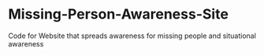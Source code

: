 # Missing-Person-Awareness-Site
Code for Website that spreads awareness for missing people and situational awareness
